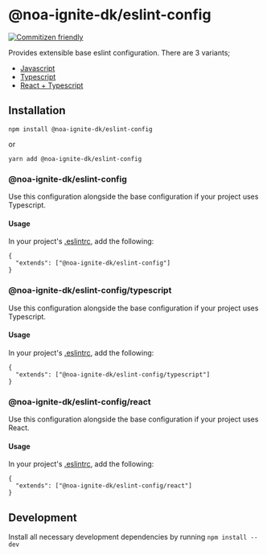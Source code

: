 # @noa-ignite-dk/eslint-config

[![Commitizen friendly](https://img.shields.io/badge/commitizen-friendly-brightgreen.svg)](http://commitizen.github.io/cz-cli/)

Provides extensible base eslint configuration. There are 3 variants;

- [Javascript](#NoA-Ignite-dkeslint-config-1)
- [Typescript](#NoA-Ignite-dkeslint-configtypescript)
- [React + Typescript](#NoA-Ignite-dkeslint-configreact)

## Installation

`npm install @noa-ignite-dk/eslint-config`

or

`yarn add @noa-ignite-dk/eslint-config`

### @noa-ignite-dk/eslint-config

Use this configuration alongside the base configuration if your project uses Typescript.

#### Usage

In your project's [.eslintrc](https://eslint.org/docs/user-guide/configuring), add the following:

```
{
  "extends": ["@noa-ignite-dk/eslint-config"]
}
```

### @noa-ignite-dk/eslint-config/typescript

Use this configuration alongside the base configuration if your project uses Typescript.

#### Usage

In your project's [.eslintrc](https://eslint.org/docs/user-guide/configuring), add the following:

```
{
  "extends": ["@noa-ignite-dk/eslint-config/typescript"]
}
```

### @noa-ignite-dk/eslint-config/react

Use this configuration alongside the base configuration if your project uses React.

#### Usage

In your project's [.eslintrc](https://eslint.org/docs/user-guide/configuring), add the following:

```
{
  "extends": ["@noa-ignite-dk/eslint-config/react"]
}
```

## Development

Install all necessary development dependencies by running `npm install --dev`
